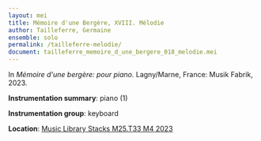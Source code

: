 ```yaml
---
layout: mei
title: Mémoire d'une Bergère, XVIII. Mélodie 
author: Tailleferre, Germaine
ensemble: solo
permalink: /tailleferre-melodie/ 
document: tailleferre_memoire_d_une_bergere_018_melodie.mei
---
```


In *Mémoire d'une bergère: pour piano.* Lagny/Marne, France: Musik Fabrik, 2023.

**Instrumentation summary**: piano (1) 

**Instrumentation group**: keyboard

**Location**: <a href="https://tufts.primo.exlibrisgroup.com/permalink/01TUN_INST/1kc9gia/alma991019011678403851" target="_blank">Music Library Stacks M25.T33 M4 2023</a>